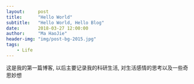```yaml
---
layout:     post
title:      "Hello World"
subtitle:   "Hello World, Hello Blog"
date:       2018-03-27 12:00:00
author:     "Ma HaoJie"
header-img: "img/post-bg-2015.jpg"
tags:
    - Life
---
```



这是我的第一篇博客, 以后主要记录我的科研生活, 对生活感情的思考以及一些奇思妙想




